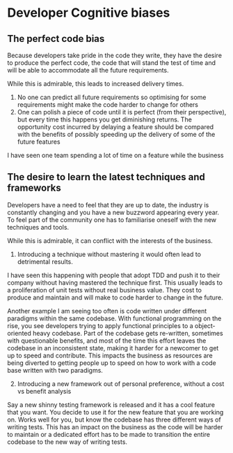 # Developer Cognitive biases

##  The perfect code bias

Because developers take pride in the code they write, they have the desire to produce the perfect code, the code that will stand the test of time and will be able to accommodate all the future requirements.

While this is admirable, this leads to increased delivery times.
1. No one can predict all future requirements so optimising for some requirements might make the code harder to change for others
2. One can polish a piece of code until it is perfect (from their perspective), but every time this happens you get diminishing returns. The opportunity cost incurred by delaying a feature should be compared with the benefits of possibly speeding up the delivery of some of the future features

I have seen one team spending a lot of time on a feature while the business

## The desire to learn the latest techniques and frameworks

Developers have a need to feel that they are up to date, the industry is constantly changing and you have a new buzzword appearing every year. To feel part of the community one has to familiarise oneself with the new techniques and tools.

While this is admirable, it can conflict with the interests of the business.

1. Introducing a technique without mastering it would often lead to detrimental results.

I have seen this happening with people that adopt TDD and push it to their company without having mastered the technique first. This usually leads to a proliferation of unit tests without real business value. They cost to produce and maintain and will make to code harder to change in the future.

Another example I am seeing too often is code written under different paradigms within the same codebase. With functional programming on the rise, you see developers trying to apply functional principles to a object-oriented heavy codebase.
Part of the codebase gets re-written, sometimes with questionable benefits, and most of the time this effort leaves the codebase in an inconsistent state, making it harder for a newcomer to get up to speed and contribute. This impacts the business as resources are being diverted to getting people up to speed on how to work with a code base written with two paradigms.

2. Introducing a new framework out of personal preference, without a cost vs benefit analysis

Say a new shinny testing framework is released and it has a cool feature that you want.
You decide to use it for the new feature that you are working on. Works well for you, but know the codebase has three different ways of writing tests.
This has an impact on the business as the code will be harder to maintain or a dedicated effort has to be made to transition the entire codebase to the new way of writing tests.
